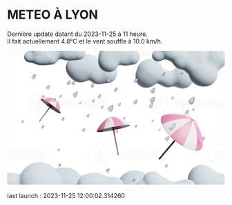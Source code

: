 # METEO À LYON

Dernière update datant du 2023-11-25 à 11 heure.  
Il fait actuellement 4.8°C et le vent souffle à 10.0 km/h.      

![](./.github/rain.png)

last launch : 2023-11-25 12:00:02.314260
